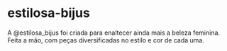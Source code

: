 # estilosa-bijus
A @estilosa_bijus foi criada para enaltecer ainda mais a beleza feminina. Feita a mão, com peças diversificadas no estilo e cor de cada uma.
